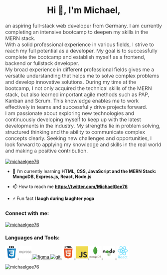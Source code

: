 <h1 align="center">Hi 👋, I'm Michael,</h1>
<h3 align="left" style="font-weight: 300;">an aspiring full-stack web developer from Germany. I am currently completing an intensive bootcamp to deepen my skills in the MERN stack.<br> With a solid professional experience in various fields, I strive to reach my full potential as a developer. My goal is to successfully complete the bootcamp and establish myself as a frontend, backend or fullstack developer.<br> My broad experience in different professional fields gives me a versatile understanding that helps me to solve complex problems and develop innovative solutions. During my time at the bootcamp, I not only acquired the technical skills of the MERN stack, but also learned important agile methods such as PAP, Kanban and Scrum. This knowledge enables me to work effectively in teams and successfully drive projects forward. <br>I am passionate about exploring new technologies and continuously developing myself to keep up with the latest developments in the industry. My strengths lie in problem solving, structured thinking and the ability to communicate complex concepts clearly. <b></b>Seeking new challenges and opportunities, I look forward to applying my knowledge and skills in the real world and making a positive contribution.</h3>

<p align="left"> <a href="https://twitter.com/michaelgee76" target="blank"><img src="https://img.shields.io/twitter/follow/michaelgee76?logo=twitter&style=for-the-badge" alt="michaelgee76" /></a> </p>

- 🌱 I’m currently learning **HTML, CSS, JavaScript and the MERN Stack: MongoDB, Express.js, React, Node.js**

- 📫 How to reach me **https://twitter.com/MichaelGee76**

- ⚡ Fun fact **I laugh during laughter yoga**

<h3 align="left">Connect with me:</h3>
<p align="left">
<a href="https://twitter.com/michaelgee76" target="blank"><img align="center" src="https://raw.githubusercontent.com/rahuldkjain/github-profile-readme-generator/master/src/images/icons/Social/twitter.svg" alt="michaelgee76" height="30" width="40" /></a>
</p>

<h3 align="left">Languages and Tools:</h3>
<p align="left"> <a href="https://www.w3schools.com/css/" target="_blank" rel="noreferrer"> <img src="https://raw.githubusercontent.com/devicons/devicon/master/icons/css3/css3-original-wordmark.svg" alt="css3" width="40" height="40"/> </a> <a href="https://expressjs.com" target="_blank" rel="noreferrer"> <img src="https://raw.githubusercontent.com/devicons/devicon/master/icons/express/express-original-wordmark.svg" alt="express" width="40" height="40"/> </a> <a href="https://www.figma.com/" target="_blank" rel="noreferrer"> <img src="https://www.vectorlogo.zone/logos/figma/figma-icon.svg" alt="figma" width="40" height="40"/> </a> <a href="https://git-scm.com/" target="_blank" rel="noreferrer"> <img src="https://www.vectorlogo.zone/logos/git-scm/git-scm-icon.svg" alt="git" width="40" height="40"/> </a> <a href="https://www.w3.org/html/" target="_blank" rel="noreferrer"> <img src="https://raw.githubusercontent.com/devicons/devicon/master/icons/html5/html5-original-wordmark.svg" alt="html5" width="40" height="40"/> </a> <a href="https://developer.mozilla.org/en-US/docs/Web/JavaScript" target="_blank" rel="noreferrer"> <img src="https://raw.githubusercontent.com/devicons/devicon/master/icons/javascript/javascript-original.svg" alt="javascript" width="40" height="40"/> </a> <a href="https://www.mongodb.com/" target="_blank" rel="noreferrer"> <img src="https://raw.githubusercontent.com/devicons/devicon/master/icons/mongodb/mongodb-original-wordmark.svg" alt="mongodb" width="40" height="40"/> </a> <a href="https://nodejs.org" target="_blank" rel="noreferrer"> <img src="https://raw.githubusercontent.com/devicons/devicon/master/icons/nodejs/nodejs-original-wordmark.svg" alt="nodejs" width="40" height="40"/> </a> <a href="https://reactjs.org/" target="_blank" rel="noreferrer"> <img src="https://raw.githubusercontent.com/devicons/devicon/master/icons/react/react-original-wordmark.svg" alt="react" width="40" height="40"/> </a> </p>

<p><img align="center" src="https://github-readme-stats.vercel.app/api/top-langs?username=michaelgee76&show_icons=true&locale=en&layout=compact" alt="michaelgee76" /></p>



